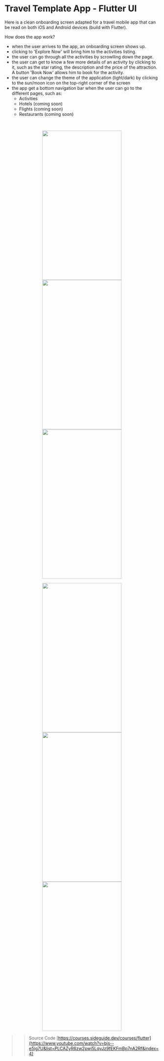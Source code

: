 # Travel Template App  - Flutter UI

Here is a clean onboarding screen adapted for a travel mobile app that can be read on both iOS and Android devices (build with Flutter). 

How does the app work?

 - when the user arrives to the app, an onboarding screen shows up. 
 - clicking to 'Explore Now' will bring him to the activities listing. 
 - the user can go through all the activities by scrowlling down the page.
 - the user can get to know a few more details of an activity by clicking to it, such as the star rating, the description and the price of the attraction. A button 'Book Now' allows him to book for the activity. 
 - the user can change the theme of the application (light/dark) by clicking to the sun/moon icon on the top-right corner of the screen 
 - the app get a bottom navigation bar when the user can go to the different pages, such as:
    - Activities
   - Hotels (coming soon)
   - Flights (coming soon)
   - Restaurants (coming soon)
    
<br />

<p align="center">
<img src="https://www.cjoint.com/doc/23_05/MEslxQLQEHK_Screenshot-2023-05-18-at-13.22.20.png" height="487" width="259">
<img src="https://www.cjoint.com/doc/23_05/MEslyRERCiK_Screenshot-2023-05-18-at-13.22.35.png" height="487" width="259">
<img src="https://www.cjoint.com/doc/23_05/MEslzi71aFK_Screenshot-2023-05-18-at-13.22.57.png" height="487" width="259">
<p align="center">
<img src="https://www.cjoint.com/doc/23_05/MEslxQLQEHK_Screenshot-2023-05-18-at-13.22.20.png" height="487" width="259">
<img src="https://www.cjoint.com/doc/23_05/MEslAmCUfAK_Screenshot-2023-05-18-at-13.23.11.png" height="487" width="259">
<img src="https://www.cjoint.com/doc/23_05/MEslAKFZMbK_Screenshot-2023-05-18-at-13.23.23.png" height="487" width="259">

>> Source Code
[https://courses.sideguide.dev/courses/flutter](https://www.youtube.com/watch?v=bjs--e5ig7U&list=PLCAZyR6zw2pwi5LqvJz9fEKFmBp7nA2Rf&index=4)
